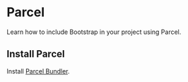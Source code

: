 # Parcel

Learn how to include Bootstrap in your project using Parcel.

## Install Parcel

Install [Parcel Bundler](https://en.parceljs.org/getting_started.html).

